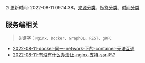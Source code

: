 :alarm_clock: 更新时间: 2022-08-11 09:14:38。[来源分类](../README.md)、[标签分类](../TAGS.md)、[时间分类](../TIMELINE.md)

## 服务端相关


> 关键字：`Nginx`、`Docker`、`GraphQL`、`REST`、`gRPC`



- [2022-08-11-docker-同一-network-下的-container-无法互通](https://www.v2ex.com/t/872207) 
- [2022-08-11-有没有什么办法让-nginx-支持-ssr-吗?](https://www.v2ex.com/t/872191) 